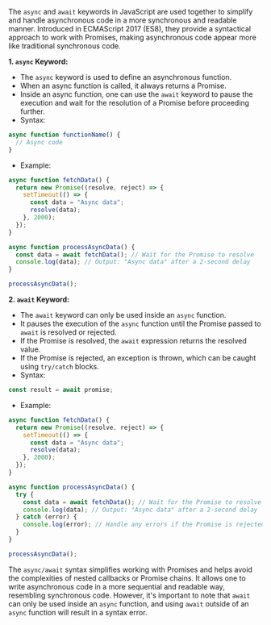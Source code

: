 The `async` and `await` keywords in JavaScript are used together to simplify and handle asynchronous code in a more synchronous and readable manner. Introduced in ECMAScript 2017 (ES8), they provide a syntactical approach to work with Promises, making asynchronous code appear more like traditional synchronous code.

**1. `async` Keyword:**
- The `async` keyword is used to define an asynchronous function.
- When an async function is called, it always returns a Promise.
- Inside an async function, one can use the `await` keyword to pause the execution and wait for the resolution of a Promise before proceeding further.
- Syntax:
```javascript
async function functionName() {
  // Async code
}
```
- Example:
```javascript
async function fetchData() {
  return new Promise((resolve, reject) => {
    setTimeout(() => {
      const data = "Async data";
      resolve(data);
    }, 2000);
  });
}

async function processAsyncData() {
  const data = await fetchData(); // Wait for the Promise to resolve
  console.log(data); // Output: "Async data" after a 2-second delay
}

processAsyncData();
```

**2. `await` Keyword:**
- The `await` keyword can only be used inside an `async` function.
- It pauses the execution of the `async` function until the Promise passed to `await` is resolved or rejected.
- If the Promise is resolved, the `await` expression returns the resolved value.
- If the Promise is rejected, an exception is thrown, which can be caught using `try/catch` blocks.
- Syntax:
```javascript
const result = await promise;
```
- Example:
```javascript
async function fetchData() {
  return new Promise((resolve, reject) => {
    setTimeout(() => {
      const data = "Async data";
      resolve(data);
    }, 2000);
  });
}

async function processAsyncData() {
  try {
    const data = await fetchData(); // Wait for the Promise to resolve
    console.log(data); // Output: "Async data" after a 2-second delay
  } catch (error) {
    console.log(error); // Handle any errors if the Promise is rejected
  }
}

processAsyncData();
```

The `async/await` syntax simplifies working with Promises and helps avoid the complexities of nested callbacks or Promise chains. It allows one to write asynchronous code in a more sequential and readable way, resembling synchronous code. However, it's important to note that `await` can only be used inside an `async` function, and using `await` outside of an `async` function will result in a syntax error.